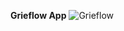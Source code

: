 **Grieflow App**
![Grieflow](https://github.com/user-attachments/assets/832f062a-7db2-40f9-be4a-55e59436c542)
